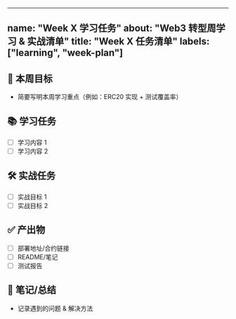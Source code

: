 
---
name: "Week X 学习任务"
about: "Web3 转型周学习 & 实战清单"
title: "Week X 任务清单"
labels: ["learning", "week-plan"]
---

## 🎯 本周目标
- 简要写明本周学习重点（例如：ERC20 实现 + 测试覆盖率）

## 📚 学习任务
- [ ] 学习内容 1
- [ ] 学习内容 2

## 🛠 实战任务
- [ ] 实战目标 1
- [ ] 实战目标 2

## ✅ 产出物
- [ ] 部署地址/合约链接
- [ ] README/笔记
- [ ] 测试报告

## 📌 笔记/总结
- 记录遇到的问题 & 解决方法

